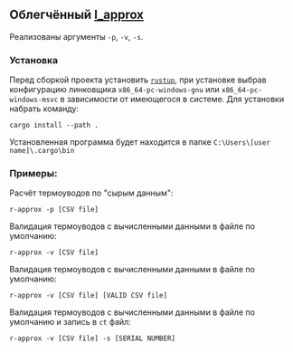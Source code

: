 ## Облегчённый [l_approx](https://gitlab.zenit-kmz.ru/dep570/tpkk/l_approx)

Реализованы аргументы `-p`, `-v`, `-s`.

### Установка
Перед сборкой проекта установить [`rustup`](https://win.rustup.rs/x86_64), при установке выбрав конфигурацию
линковщика `x86_64-pc-windows-gnu` или `x86_64-pc-windows-msvc` в зависимости от имеющегося в системе.
Для установки набрать команду:
```
cargo install --path .
```
Установленная программа будет находится в папке `C:\Users\[user name]\.cargo\bin`


### Примеры:
Расчёт термоуводов по "сырым данным":
```
r-approx -p [CSV file]
```

Валидация термоуводов с вычисленными данными в файле по умолчанию:
```
r-approx -v [CSV file]
```

Валидация термоуводов с вычисленными данными в файле по умолчанию:
```
r-approx -v [CSV file] [VALID CSV file]
```

Валидация термоуводов с вычисленными данными в файле по умолчанию и запись в `ct` файл:
```
r-approx -v [CSV file] -s [SERIAL NUMBER]
```
